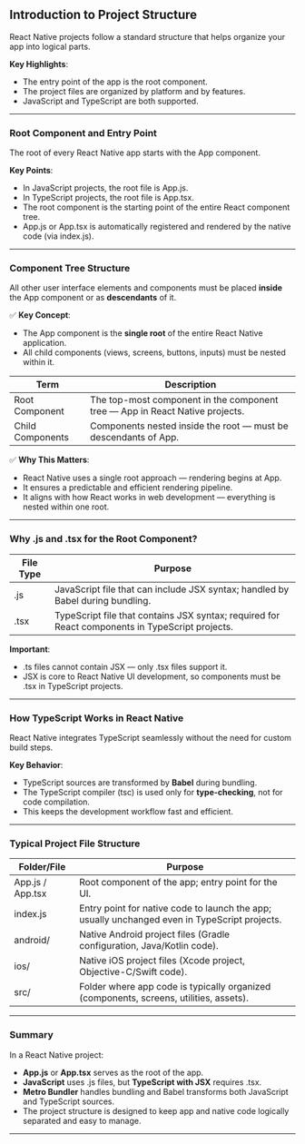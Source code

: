 ## Introduction to Project Structure

React Native projects follow a standard structure that helps organize your app into logical parts.

**Key Highlights**:
- The entry point of the app is the root component.
- The project files are organized by platform and by features.
- JavaScript and TypeScript are both supported.

---

### Root Component and Entry Point

The root of every React Native app starts with the <span class="codeSnip">App</span> component.

**Key Points**:
- In JavaScript projects, the root file is <span class="codeSnip">App.js</span>.
- In TypeScript projects, the root file is <span class="codeSnip">App.tsx</span>.
- The root component is the starting point of the entire React component tree.
- <span class="codeSnip">App.js</span> or <span class="codeSnip">App.tsx</span> is automatically registered and rendered by the native code (via <span class="codeSnip">index.js</span>).

---

### Component Tree Structure

All other user interface elements and components must be placed **inside** the <span class="codeSnip">App</span> component or as **descendants** of it.

✅ **Key Concept**:
- The <span class="codeSnip">App</span> component is the **single root** of the entire React Native application.
- All child components (views, screens, buttons, inputs) must be nested within it.

<table class="notesTable">
  <thead>
    <tr class="tableHeader">
      <th class="tableCellHeader">Term</th>
      <th class="tableCellHeader">Description</th>
    </tr>
  </thead>
  <tbody>
    <tr class="tableRow">
      <td class="tableCell">Root Component</td>
      <td class="tableCell">The top-most component in the component tree — <span class="codeSnip">App</span> in React Native projects.</td>
    </tr>
    <tr class="tableRow">
      <td class="tableCell">Child Components</td>
      <td class="tableCell">Components nested inside the root — must be descendants of <span class="codeSnip">App</span>.</td>
    </tr>
  </tbody>
</table>

✅ **Why This Matters**:
- React Native uses a single root approach — rendering begins at <span class="codeSnip">App</span>.
- It ensures a predictable and efficient rendering pipeline.
- It aligns with how React works in web development — everything is nested within one root.

---

### Why .js and .tsx for the Root Component?

<table class="notesTable">
  <thead>
    <tr class="tableHeader">
      <th class="tableCellHeader">File Type</th>
      <th class="tableCellHeader">Purpose</th>
    </tr>
  </thead>
  <tbody>
    <tr class="tableRow">
      <td class="tableCell"><span class="codeSnip">.js</span></td>
      <td class="tableCell">JavaScript file that can include JSX syntax; handled by Babel during bundling.</td>
    </tr>
    <tr class="tableRow">
      <td class="tableCell"><span class="codeSnip">.tsx</span></td>
      <td class="tableCell">TypeScript file that contains JSX syntax; required for React components in TypeScript projects.</td>
    </tr>
  </tbody>
</table>

**Important**:
- <span class="codeSnip">.ts</span> files cannot contain JSX — only <span class="codeSnip">.tsx</span> files support it.
- JSX is core to React Native UI development, so components must be <span class="codeSnip">.tsx</span> in TypeScript projects.

---

### How TypeScript Works in React Native

React Native integrates TypeScript seamlessly without the need for custom build steps.

**Key Behavior**:
- TypeScript sources are transformed by **Babel** during bundling.
- The TypeScript compiler (<span class="codeSnip">tsc</span>) is used only for **type-checking**, not for code compilation.
- This keeps the development workflow fast and efficient.

---

### Typical Project File Structure

<table class="notesTable">
  <thead>
    <tr class="tableHeader">
      <th class="tableCellHeader">Folder/File</th>
      <th class="tableCellHeader">Purpose</th>
    </tr>
  </thead>
  <tbody>
    <tr class="tableRow">
      <td class="tableCell">App.js / App.tsx</td>
      <td class="tableCell">Root component of the app; entry point for the UI.</td>
    </tr>
    <tr class="tableRow">
      <td class="tableCell">index.js</td>
      <td class="tableCell">Entry point for native code to launch the app; usually unchanged even in TypeScript projects.</td>
    </tr>
    <tr class="tableRow">
      <td class="tableCell">android/</td>
      <td class="tableCell">Native Android project files (Gradle configuration, Java/Kotlin code).</td>
    </tr>
    <tr class="tableRow">
      <td class="tableCell">ios/</td>
      <td class="tableCell">Native iOS project files (Xcode project, Objective-C/Swift code).</td>
    </tr>
    <tr class="tableRow">
      <td class="tableCell">src/</td>
      <td class="tableCell">Folder where app code is typically organized (components, screens, utilities, assets).</td>
    </tr>
  </tbody>
</table>

---

### Summary

In a React Native project:
- **<span class="codeSnip">App.js</span>** or **<span class="codeSnip">App.tsx</span>** serves as the root of the app.
- **JavaScript** uses <span class="codeSnip">.js</span> files, but **TypeScript with JSX** requires <span class="codeSnip">.tsx</span>.
- **Metro Bundler** handles bundling and Babel transforms both JavaScript and TypeScript sources.
- The project structure is designed to keep app and native code logically separated and easy to manage.

---

